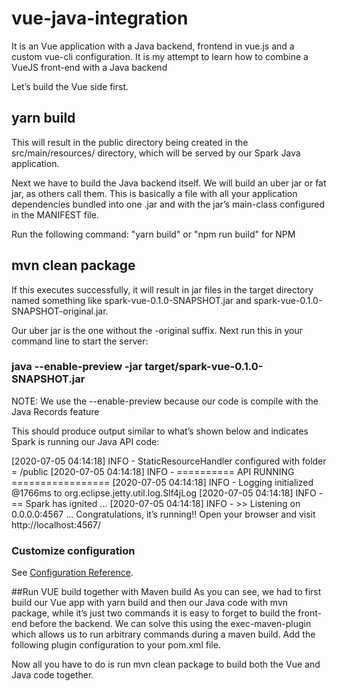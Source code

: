 # vue-java-integration
It is an Vue application with a Java backend, frontend in vue.js and a custom vue-cli configuration.  It is my attempt to learn how to combine a VueJS front-end with a Java backend

Let’s build the Vue side first.

## yarn build
This will result in the public directory being created in the src/main/resources/ directory, which will be served by our Spark Java application.

Next we have to build the Java backend itself. We will build an uber jar or fat jar, as others call them. This is basically a file with all your application dependencies bundled into one .jar and with the jar’s main-class configured in the MANIFEST file.

Run the following command: "yarn build" or "npm run build" for NPM

## mvn clean package
If this executes successfully, it will result in jar files in the target directory named something like spark-vue-0.1.0-SNAPSHOT.jar and spark-vue-0.1.0-SNAPSHOT-original.jar.

Our uber jar is the one without the -original suffix. Next run this in your command line to start the server:

### java --enable-preview -jar target/spark-vue-0.1.0-SNAPSHOT.jar 
NOTE: We use the --enable-preview because our code is compile with the Java Records feature

This should produce output similar to what’s shown below and indicates Spark is running our Java API code:

[2020-07-05 04:14:18] INFO - StaticResourceHandler configured with folder = /public
[2020-07-05 04:14:18] INFO - ========== API RUNNING =================
[2020-07-05 04:14:18] INFO - Logging initialized @1766ms to org.eclipse.jetty.util.log.Slf4jLog
[2020-07-05 04:14:18] INFO - == Spark has ignited ...
[2020-07-05 04:14:18] INFO - >> Listening on 0.0.0.0:4567
...
Congratulations, it’s running!! Open your browser and visit http://localhost:4567/


### Customize configuration
See [Configuration Reference](https://cli.vuejs.org/config/).

##Run VUE build together with Maven build
As you can see, we had to first build our Vue app with yarn build and then our Java code with mvn package, while it’s just two commands it is easy to forget to build the front-end before the backend. We can solve this using the exec-maven-plugin which allows us to run arbitrary commands during a maven build.
Add the following plugin configuration to your pom.xml file.

Now all you have to do is run mvn clean package to build both the Vue and Java code together.
